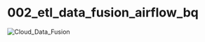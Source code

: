 # 002_etl_data_fusion_airflow_bq


![Cloud_Data_Fusion](.002_etl_data_fusion_airflow_bq/Cloud_Data_Fusion.png)


